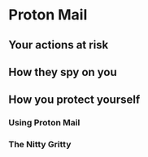 # Proton Mail


## Your actions at risk

## How they spy on you

## How you protect yourself

### Using Proton Mail

### The Nitty Gritty
